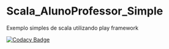# Scala_AlunoProfessor_Simple
Exemplo simples de scala utilizando play framework

[![Codacy Badge](https://api.codacy.com/project/badge/Grade/1d25afec6be94e0296cc594ebca853c0)](https://www.codacy.com/app/Potigol/Scala_AlunoProfessor_Simple?utm_source=github.com&amp;utm_medium=referral&amp;utm_content=leisiamedeiros/Scala_AlunoProfessor_Simple&amp;utm_campaign=Badge_Grade)
